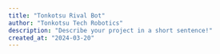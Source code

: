 ```yaml
---
title: "Tonkotsu Rival Bot"
author: "Tonkotsu Tech Robotics"
description: "Describe your project in a short sentence!"
created_at: "2024-03-20"
---
```

